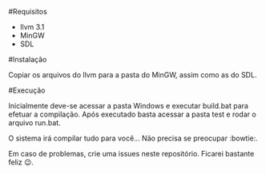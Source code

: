 #Requisitos

- llvm 3.1
- MinGW
- SDL


#Instalação

Copiar os arquivos do llvm para a pasta do MinGW, assim como as do SDL.

#Execução 

Inicialmente deve-se acessar a pasta Windows e executar build.bat para efetuar a compilação. Após executado basta acessar a pasta test e rodar o arquivo run.bat.

O sistema irá compilar tudo para você... Não precisa se preocupar :bowtie:.

Em caso de problemas, crie uma issues neste repositório. Ficarei bastante feliz :wink:.

